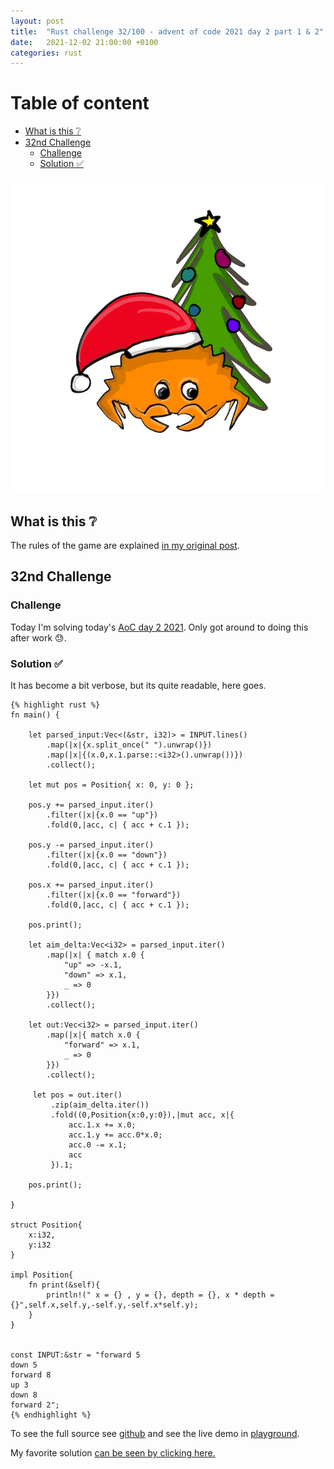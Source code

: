 ```yaml
---
layout: post
title:  "Rust challenge 32/100 - advent of code 2021 day 2 part 1 & 2"
date:   2021-12-02 21:00:00 +0100
categories: rust
---
```



#  Table of content
<!-- MarkdownTOC autolink="true" -->

- [What is this :grey_question:](#what-is-this-grey_question)
- [32nd Challenge](#32nd-challenge)
	- [Challenge](#challenge)
	- [Solution :white_check_mark:](#solution-white_check_mark)

<!-- /MarkdownTOC -->
![](/assets/img/aoc.png)
## What is this :grey_question: 

The rules of the game are explained [in my original post](https://maebli.github.io/rust/2021/10/18/100rust.html). 

## 32nd Challenge
### Challenge

Today I'm solving today's [AoC day 2 2021](https://adventofcode.com/2021/day/2). Only got around to doing this 
after work :sweat:.


### Solution :white_check_mark:

It has become a bit verbose, but its quite readable, here goes.

	{% highlight rust %}
	fn main() {

	    let parsed_input:Vec<(&str, i32)> = INPUT.lines()
	        .map(|x|{x.split_once(" ").unwrap()})
	        .map(|x|{(x.0,x.1.parse::<i32>().unwrap())})
	        .collect();

	    let mut pos = Position{ x: 0, y: 0 };

	    pos.y += parsed_input.iter()
	        .filter(|x|{x.0 == "up"})
	        .fold(0,|acc, c| { acc + c.1 });

	    pos.y -= parsed_input.iter()
	        .filter(|x|{x.0 == "down"})
	        .fold(0,|acc, c| { acc + c.1 });

	    pos.x += parsed_input.iter()
	        .filter(|x|{x.0 == "forward"})
	        .fold(0,|acc, c| { acc + c.1 });

	    pos.print();

	    let aim_delta:Vec<i32> = parsed_input.iter()
	        .map(|x| { match x.0 {
	            "up" => -x.1,
	            "down" => x.1,
	            _ => 0
	        }})
	        .collect();

	    let out:Vec<i32> = parsed_input.iter()
	        .map(|x|{ match x.0 {
	            "forward" => x.1,
	            _ => 0
	        }})
	        .collect();

	     let pos = out.iter()
	         .zip(aim_delta.iter())
	         .fold((0,Position{x:0,y:0}),|mut acc, x|{
	             acc.1.x += x.0;
	             acc.1.y += acc.0*x.0;
	             acc.0 -= x.1;
	             acc
	         }).1;

	    pos.print();

	}

	struct Position{
	    x:i32,
	    y:i32
	}

	impl Position{
	    fn print(&self){
	        println!(" x = {} , y = {}, depth = {}, x * depth = {}",self.x,self.y,-self.y,-self.x*self.y);
	    }
	}


	const INPUT:&str = "forward 5
	down 5
	forward 8
	up 3
	down 8
	forward 2";
	{% endhighlight %}


To see the full source see [github](https://github.com/maebli/100rustsnippets/tree/master/aoc-2021-day2) and see the live demo in [playground](https://play.rust-lang.org/?version=stable&edition=2021&gist=21f800bb34fcc1d5682fce7c36a8ed72). 

My favorite solution [can be seen by clicking here.](https://www.reddit.com/r/adventofcode/comments/r6zd93/comment/hmyw5es/?utm_source=share&utm_medium=web2x&context=3)

